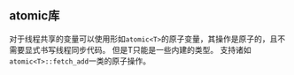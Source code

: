 ## atomic库
对于线程共享的变量可以使用形如`atomic<T>`的原子变量，其操作是原子的，且不需要显式书写线程同步代码。
但是T只能是一些内建的类型。
支持诸如`atomic<T>::fetch_add`一类的原子操作。
